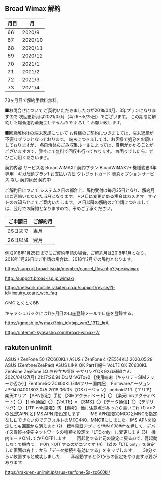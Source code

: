 ## Broad Wimax 解約

| 月目 | 月 |
| --- | --- |
| 66 | 2020/9 |
| 67 | 2020/10 |
| 68 | 2020/11 |
| 69 | 2020/12 |
| 70 | 2021/1 |
| 71 | 2021/2 |
| 72 | 2021/3 |
| 73 | 2021/4 |


73ヶ月目で解約手数料無料。

■お問合せについて
ご契約いただきましたのが2018/04月、3年プランになりますので
次回更新月は2021/05月（4/26～5/25日）でございます。
この期間に解約した場合違約金発生しませんので
よろしくお願い致します。

■回線解約後の端末返却について
お客様のご契約につきましては、端末返却が不要なプランとなっております。
端末につきましては、お客様で処分をお願いしておりますが、
各自治体のごみ収集ルールによっては、費用がかかることがございますので、弊社にて無料で回収も行っております。
お困りでしたら、ぜひご利用くださいませ。

契約内容
サービス名	Broad WiMAX2
契約プラン	BroadWiMAX2+ 機種変更3年専用　ギガ放題プラン1
お支払い方法	クレジットカード
契約オプションサービス	なし
契約状況	契約中

ご解約日について
システム〆日の都合上、解約受付は毎月25日となり、解約月はご連絡いただいた当月となります。
※〆日に変更がある場合はカスタマーサイトのお知らせにてご案内いたします。
〆日以降の解約のご申請につきましては、翌月での解約となりますので、予めご了承ください。

ご申請日 | ご解約月
--- | ---
25日まで | 当月
26日以降 | 翌月

例)2018年1月25日までにご解約申請の場合、ご解約月は2018年1月となり、2018年1月26日にご申請の場合は、2018年2月での解約となります。

https://support.broad-isp.jp/member/cancel_flow.php?type=wimax

http://support.broad-isp.jp/wimax/


https://network.mobile.rakuten.co.jp/support/revise/?l-id=inquiry_ecare_web_faq


GMO とくとくBB

キャッシュバックには11ヶ月目の口座登録メールで口座を登録する。

https://gmobb.jp/wimax/?btn_id=top_wm2_1312_brA

https://internet-kyokasho.com/broad-wimax-2/


## rakuten unlimit



ASUS / ZenFone 5Q (ZC600KL)
ASUS / ZenFone 4 (ZE554KL)
 2020.05.28
 ASUS (Zenfone/ZenPad)  ASUS LINK OK Part11報告 VoLTE OK ZC600KL ZenFone ZenFone 5Q お役立ち情報 テザリングOK
92非通知さん2020/04/27(月) 21:27:26.98ID:JMnVGTx+0
【使用端末（キャリア・SIMフリーか否か）】Zenfone5Q ZC600KL(SIMフリー国内版)　Firmwareバージョン JP-14.0400.1803.045 2018/06/05
【OSバージョン】 android7.1.1
【エリア】楽天エリア
【APN設定】手動
【SIMアクティベート】〇
【楽天Linkアクティベート】〇
【Link通話】〇
【VoLTE】×
【SMS】〇
【データ通信】〇
【テザリング】〇
【LTE only設定】済
【備考】 他に注意点があったら書いてね
(1) >>2　の(公式APN)と[IMS APN]を設定します
　　IMS APN設定のMCCとMNCを指定なしにできないのでデフォルトのMCC440、MNC11にしました。IMS APNを設定しても画面から消えます
(2)　標準電話アプリで*#*#4636#*#*を押して、デバイス情報→優先ネットワークの種類を設定を「LTE only」に変更します
(3)　機内モードONしてからOFFします
　　 再起動すると元の設定に戻るので、再起動しなくて機内モードON→OFFするのがコツです
(4)　(2)の「LTE only」を設定した画面の右上：から「データ接続を有効にする」をタップします
　　 30分ぐらい放置すると成功しました
　　 再起動すると(2)からの設定をやり直す必要があります

https://rakuten-unlimit.jp/asus-zenfone-5q-zc600kl/

